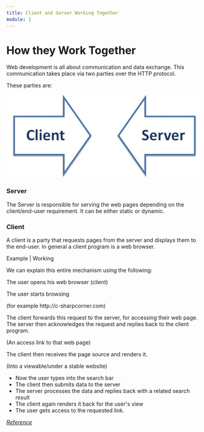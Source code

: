 ```yaml
---
title: Client and Server Working Together
module: 1
---
```


# How they Work Together

<p>Web development is all about communication and data exchange. This communication takes place via two parties over the HTTP protocol.</p>
 
<p>These parties are: </p>
<!-- create a graphic or video here -->
<p><img src="../imgs/ClientServer.jpg" alt="Client Server Interaction" /></p>

### Server
 
<p>The Server is responsible for serving the web pages depending on the client/end-user requirement. It can be either static or dynamic.</p>

### Client
 
<p>A client is a party that requests pages from the server and displays them to the end-user. In general a client program is a web browser.</p>
 
<p>Example | Working</p>
 
<p>We can explain this entire mechanism using the following:</p>
<p>The user opens his web browser (client)</p>
<p>The user starts browsing</p>
 
<p>(for example http://c-sharpcorner.com)<p>
 
<p>The client forwards this request to the server, for accessing their web page.
The server then acknowledges the request and replies back to the client program.</p>
 
<p>(An access link to that web page)</p>

<p>The client then receives the page source and renders it.</p>
 
<p>(Into a viewable/under a stable website)</p>
 
* Now the user types into the search bar
* The client then submits data to the server
* The server processes the data and replies back with a related search result
* The client again renders it back for the user's view
* The user gets access to the requested link.

<a href="https://www.c-sharpcorner.com/UploadFile/2072a9/client-side-vs-server-side-programming-languages/" target="_new"><em>Reference</em></a>

